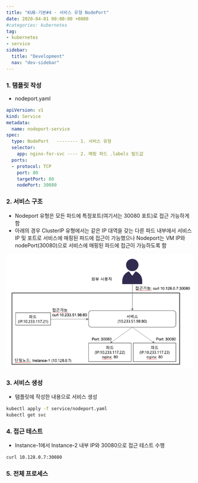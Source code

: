 ```yaml
---
title: "KUB-기본#4 - 서비스 유형 NodePort"
date: 2020-04-01 00:00:00 +0800
#categories: kubernetes
tag: 
- kubernetes
- service
sidebar:
  title: "Development"
  nav: "dev-sidebar"
---
```


### 1. 탬플릿 작성

- nodeport.yaml

```yaml
apiVersion: v1
kind: Service
metadata:
  name: nodeport-service
spec:
  type: NodePort   -------- 1. 서비스 유형
  selector:
    app: nginx-for-svc ---- 2. 매핑 파드 .labels 필드값 
  ports:
  - protocol: TCP
    port: 80
    targetPort: 80
    nodePort: 30080
```

### 2. 서비스 구조

- Nodeport 유형은 모든 파드에 특정포트(여기서는 30080 포트)로 접근 가능하게 함 
- 아래의 경우 ClusterIP 유형에서는 같은 IP 대역을 갖는 다른 파드 내부에서 서비스 IP 및 포트로 
서비스에 매핑된 파드에 접근이 가능했으나 Nodeport는 VM IP와 nodePort(30080)으로
서비스에 매핑된 파드에 접근이 가능하도록 함 

![KUB54001](/assets/images/kubenetes/KUB54003.png)


### 3. 서비스 생성 

- 템플릿에 작성한 내용으로 서비스 생성 

```sh
kubectl apply -f service/nodeport.yaml 
kubectl get svc
```


### 4. 접근 테스트 

- Instance-1에서 Instance-2 내부 IP와 30080으로 접근 테스트 수행

```sh 
curl 10.128.0.7:30080
```

### 5. 전체 프로세스

<script id="asciicast-qwZz30BfML8vLDqQbtvh9YuJR" src="https://asciinema.org/a/qwZz30BfML8vLDqQbtvh9YuJR.js" async></script>